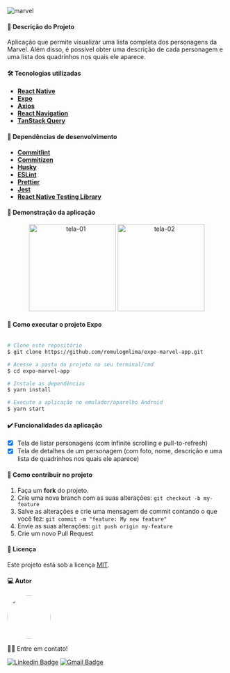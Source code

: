 ![marvel](https://github.com/romulogmlima/expo-marvel-app/assets/14766255/6e4b0f80-89d6-4554-b244-ac179d460f8a)

#### :large_blue_circle: Descrição do Projeto

Aplicação que permite visualizar uma lista completa dos personagens da Marvel. Além disso, é possível obter uma descrição de cada personagem e uma lista dos quadrinhos nos quais ele aparece.

#### 🛠 Tecnologias utilizadas

- **[React Native](https://reactnative.dev/)**
- **[Expo](https://expo.dev/)**
- **[Axios](https://axios-http.com/)**
- **[React Navigation](https://reactnavigation.org/)**
- **[TanStack Query](https://tanstack.com/query/latest/docs/react/overview)**

#### :wrench: Dependências de desenvolvimento

- **[Commitlint](https://commitlint.js.org/)**
- **[Commitizen](https://commitizen-tools.github.io/commitizen/)**
- **[Husky](https://typicode.github.io/husky/)**
- **[ESLint](https://eslint.org/)**
- **[Prettier](https://prettier.io/)**
- **[Jest](https://jestjs.io/pt-BR/)**
- **[React Native Testing Library](https://testing-library.com/docs/react-native-testing-library/intro/)**

#### :iphone: Demonstração da aplicação

<p align="center">
  <img alt="tela-01" src="https://github.com/romulogmlima/expo-marvel-app/assets/14766255/b2e2ed8e-83d7-4ffb-8e8c-975eb7aa672a" width="200px">

  <img alt="tela-02" src="https://github.com/romulogmlima/expo-marvel-app/assets/14766255/4e5504d5-a57e-4c39-af17-b7ca51311bcc" width="200px">  
</p>

#### 🚀 Como executar o projeto Expo

```bash

# Clone este repositório
$ git clone https://github.com/romulogmlima/expo-marvel-app.git

# Acesse a pasta do projeto no seu terminal/cmd
$ cd expo-marvel-app

# Instale as dependências
$ yarn install

# Execute a aplicação no emulador/aparelho Android
$ yarn start

```

#### :heavy_check_mark: Funcionalidades da aplicação

- [x] Tela de listar personagens (com infinite scrolling e pull-to-refresh)
- [x] Tela de detalhes de um personagem (com foto, nome, descrição e uma lista de quadrinhos nos quais ele aparece)

#### 💪 Como contribuir no projeto

1. Faça um **fork** do projeto.
2. Crie uma nova branch com as suas alterações: `git checkout -b my-feature`
3. Salve as alterações e crie uma mensagem de commit contando o que você fez: `git commit -m "feature: My new feature"`
4. Envie as suas alterações: `git push origin my-feature`
5. Crie um novo Pull Request

#### :page_facing_up: Licença

Este projeto está sob a licença [MIT](./LICENSE.md).

#### :computer: Autor

<img style="border-radius: 50%;" src="https://avatars.githubusercontent.com/u/14766255?v=4" width="100px;" alt=""/>

👋🏽 Entre em contato!

[![Linkedin Badge](https://img.shields.io/badge/-Rômulo-blue?style=flat-square&logo=Linkedin&logoColor=white&link=https://www.linkedin.com/in/romulogadelha/)](https://www.linkedin.com/in/romulogadelha/) [![Gmail Badge](https://img.shields.io/badge/-romulogadelhaml@gmail.com-c14438?style=flat-square&logo=Gmail&logoColor=white&link=mailto:romulogadelhaml@gmail.com)](mailto:romulogadelhaml@gmail.com)
